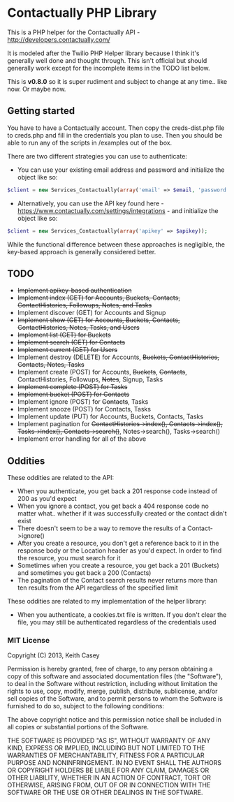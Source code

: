 Contactually PHP Library
================

This is a PHP helper for the Contactually API - http://developers.contactually.com/

It is modeled after the Twilio PHP Helper library because I think it's generally well done and thought through. This isn't official but should generally work except for the incomplete items in the TODO list below.

This is **v0.8.0** so it is super rudiment and subject to change at any time.. like now. Or maybe now.

## Getting started

You have to have a Contactually account. Then copy the creds-dist.php file to creds.php and fill in the credentials you plan to use. Then you should be able to run any of the scripts in /examples out of the box.

There are two different strategies you can use to authenticate:

 * You can use your existing email address and password and initialize the object like so:

```php
$client = new Services_Contactually(array('email' => $email, 'password' => $password));
```

 * Alternatively, you can use the API key found here - https://www.contactually.com/settings/integrations - and initialize the object like so:

```php
$client = new Services_Contactually(array('apikey' => $apikey));
```

While the functional difference between these approaches is negligible, the key-based approach is generally considered better.


## TODO

*  ~~Implement apikey-based authentication~~
*  ~~Implement index (GET) for Accounts, Buckets, Contacts, ContactHistories, Followups, Notes, and Tasks~~
*  Implement discover (GET) for Accounts and Signup
*  ~~Implement show (GET) for Accounts, Buckets, Contacts, ContactHistories, Notes, Tasks, and Users~~
*  ~~Implement list (GET) for Buckets~~
*  ~~Implement search (GET) for Contacts~~
*  ~~Implement current (GET) for Users~~
*  Implement destroy (DELETE) for Accounts, ~~Buckets, ContactHistories, Contacts, Notes, Tasks~~
*  Implement create (POST) for Accounts, ~~Buckets~~, ~~Contacts~~, ContactHistories, Followups, ~~Notes~~, Signup, Tasks
*  ~~Implement complete (POST) for Tasks~~
*  ~~Implement bucket (POST) for Contacts~~
*  Implement ignore (POST) for ~~Contacts~~, Tasks
*  Implement snooze (POST) for Contacts, Tasks
*  Implement update (PUT) for Accounts, Buckets, Contacts, Tasks
*  Implement pagination for ~~ContactHistories->index(), Contacts->index(), Tasks->index(), Contacts->search()~~, Notes->search(), Tasks->search()
*  Implement error handling for all of the above

## Oddities

These oddities are related to the API:

 *  When you authenticate, you get back a 201 response code instead of 200 as you'd expect
 *  When you ignore a contact, you get back a 404 response code no matter what.. whether if it was successfully created or the contact didn't exist
 *  There doesn't seem to be a way to remove the results of a Contact->ignore()
 *  After you create a resource, you don't get a reference back to it in the response body or the Location header as you'd expect. In order to find the resource, you must search for it
 *  Sometimes when you create a resource, you get back a 201 (Buckets) and sometimes you get back a 200 (Contacts)
 *  The pagination of the Contact search results never returns more than ten results from the API regardless of the specified limit
 
These oddities are related to my implementation of the helper library:

 *  When you authenticate, a cookies.txt file is written. If you don't clear the file, you may still be authenticated regardless of the credentials used

### MIT License

Copyright (C) 2013, Keith Casey <contrib at caseysoftware dot com>

Permission is hereby granted, free of charge, to any person obtaining a copy of
this software and associated documentation files (the "Software"), to deal in
the Software without restriction, including without limitation the rights to
use, copy, modify, merge, publish, distribute, sublicense, and/or sell copies
of the Software, and to permit persons to whom the Software is furnished to do
so, subject to the following conditions:

The above copyright notice and this permission notice shall be included in all
copies or substantial portions of the Software.

THE SOFTWARE IS PROVIDED "AS IS", WITHOUT WARRANTY OF ANY KIND, EXPRESS OR
IMPLIED, INCLUDING BUT NOT LIMITED TO THE WARRANTIES OF MERCHANTABILITY, FITNESS
FOR A PARTICULAR PURPOSE AND NONINFRINGEMENT. IN NO EVENT SHALL THE AUTHORS OR
COPYRIGHT HOLDERS BE LIABLE FOR ANY CLAIM, DAMAGES OR OTHER LIABILITY, WHETHER
IN AN ACTION OF CONTRACT, TORT OR OTHERWISE, ARISING FROM, OUT OF OR IN
CONNECTION WITH THE SOFTWARE OR THE USE OR OTHER DEALINGS IN THE SOFTWARE.